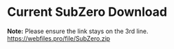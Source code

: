 # Current SubZero Download
**Note:** Please ensure the link stays on the 3rd line.
https://webfiles.pro/file/SubZero.zip
